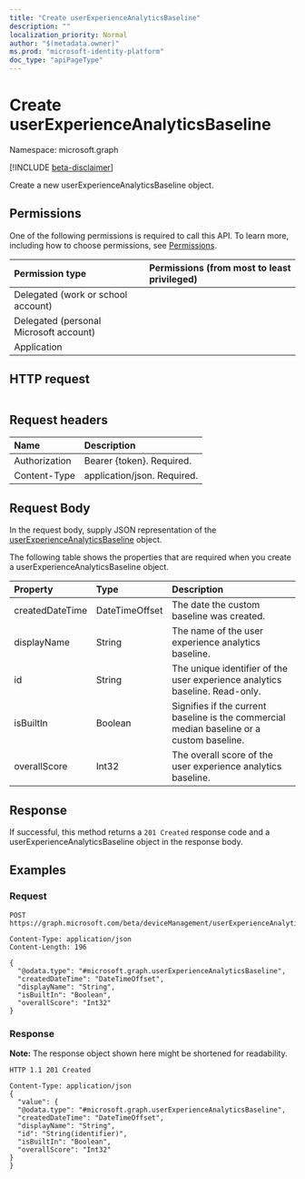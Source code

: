 ```yaml
---
title: "Create userExperienceAnalyticsBaseline"
description: ""
localization_priority: Normal
author: "$(metadata.owner)"
ms.prod: "microsoft-identity-platform"
doc_type: "apiPageType"
---
```


# Create userExperienceAnalyticsBaseline

Namespace: microsoft.graph

[!INCLUDE [beta-disclaimer](../../includes/beta-disclaimer.md)]

Create a new userExperienceAnalyticsBaseline object.

## Permissions

One of the following permissions is required to call this API. To learn more, including how to choose permissions, see [Permissions](/graph/permissions-reference).

| Permission type                        | Permissions (from most to least privileged) |
| :------------------------------------- | :------------------------------------------ |
| Delegated (work or school account)     |                                             |
| Delegated (personal Microsoft account) |                                             |
| Application                            |                                             |

## HTTP request

<!-- {
  "blockType": "ignored"
}
-->

```http

```

## Request headers

| Name          | Description                 |
| :------------ | :-------------------------- |
| Authorization | Bearer {token}. Required.   |
| Content-Type  | application/json. Required. |

## Request Body

In the request body, supply JSON representation of the [userExperienceAnalyticsBaseline](../resources/intune-userexperienceanalyticsbaseline.md) object.

<!-- Actions and Functions -->

<!-- CRUD Methods -->

The following table shows the properties that are required when you create a userExperienceAnalyticsBaseline object.

| Property        | Type           | Description                                                                               |
| :-------------- | :------------- | :---------------------------------------------------------------------------------------- |
| createdDateTime | DateTimeOffset | The date the custom baseline was created.                                                 |
| displayName     | String         | The name of the user experience analytics baseline.                                       |
| id              | String         | The unique identifier of the user experience analytics baseline. Read-only.               |
| isBuiltIn       | Boolean        | Signifies if the current baseline is the commercial median baseline or a custom baseline. |
| overallScore    | Int32          | The overall score of the user experience analytics baseline.                              |

## Response

If successful, this method returns a `201 Created` response code and a userExperienceAnalyticsBaseline object in the response body.

## Examples

### Request

<!-- {
  "blockType": "request",
  "name": "create_userexperienceanalyticsbaseline"
}
-->

```http
POST https://graph.microsoft.com/beta/deviceManagement/userExperienceAnalyticsBaselines/{id}

Content-Type: application/json
Content-Length: 196

{
  "@odata.type": "#microsoft.graph.userExperienceAnalyticsBaseline",
  "createdDateTime": "DateTimeOffset",
  "displayName": "String",
  "isBuiltIn": "Boolean",
  "overallScore": "Int32"
}

```

### Response

**Note:** The response object shown here might be shortened for readability.

<!-- {
  "blockType": "response",
  "truncated": true,
  "@odata.type": "microsoft.management.services.api.userExperienceAnalyticsBaseline"
}
-->

```http
HTTP 1.1 201 Created

Content-Type: application/json
{
  "value": {
  "@odata.type": "#microsoft.graph.userExperienceAnalyticsBaseline",
  "createdDateTime": "DateTimeOffset",
  "displayName": "String",
  "id": "String(identifier)",
  "isBuiltIn": "Boolean",
  "overallScore": "Int32"
}
}

```
